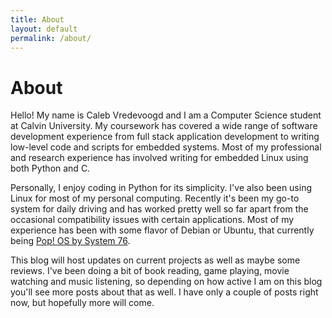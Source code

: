 ```yaml
---
title: About
layout: default
permalink: /about/
---
```

# About

Hello! My name is Caleb Vredevoogd and I am a Computer Science student at
Calvin University. My coursework has covered a wide range of software development experience from full stack application development to writing low-level code and scripts for embedded systems. Most of my professional and research experience has involved writing for embedded Linux using both Python and C.

Personally, I enjoy coding in Python for its simplicity. I've also been using Linux for most of my personal computing. Recently it's been my go-to system for daily driving and has worked pretty well so far apart from the occasional compatibility issues with certain applications. Most of my experience has been with some flavor of Debian or Ubuntu, that currently being [Pop! OS by System 76](https://pop.system76.com/).

This blog will host updates on current projects as well as maybe some reviews. I've been doing a bit of book reading, game playing, movie watching and music listening, so depending on how active I am on this blog you'll see more posts about that as well. I have only a couple of posts right now, but hopefully more will come.
